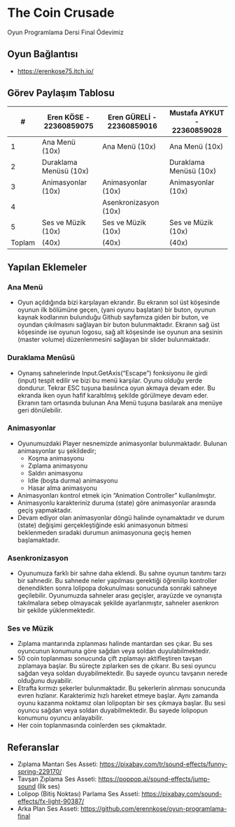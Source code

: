 # The Coin Crusade
Oyun Programlama Dersi Final Ödevimiz

## Oyun Bağlantısı
 -  https://erenkose75.itch.io/
   
## Görev Paylaşım Tablosu
| #      | Eren KÖSE - 22360859075                 | Eren GÜRELİ - 22360859016                 | Mustafa AYKUT - 22360859028                 |
|--------|-----------------------------------------|-------------------------------------------|---------------------------------------------|
| 1      | Ana Menü (10x)                          | Ana Menü (10x)                            | Ana Menü (10x)                              |
| 2      | Duraklama Menüsü (10x)                  |                                           | Duraklama Menüsü (10x)                      |
| 3      | Animasyonlar (10x)                      | Animasyonlar (10x)                        | Animasyonlar (10x)                          |
| 4      |                                         | Asenkronizasyon (10x)                     |                                             |
| 5      | Ses ve Müzik (10x)                      |  Ses ve Müzik (10x)                       | Ses ve Müzik (10x)                          |
| Toplam | (40x)                                   |  (40x)                                    | (40x)                                       |

## Yapılan Eklemeler

### Ana Menü
- Oyun açıldığında bizi karşılayan ekrandır. Bu ekranın sol üst köşesinde oyunun ilk bölümüne geçen, (yani oyunu başlatan) bir buton, oyunun kaynak kodlarının bulunduğu Github sayfamıza giden bir buton, ve oyundan çıkılmasını sağlayan bir buton bulunmaktadır. Ekranın sağ üst köşesinde ise oyunun logosu, sağ alt köşesinde ise oyunun ana sesinin (master volume) düzenlenmesini sağlayan bir slider bulunmaktadır.

### Duraklama Menüsü
- Oynanış sahnelerinde Input.GetAxis(“Escape”) fonksiyonu ile girdi (input) tespit edilir ve bizi bu menü karşılar. Oyunu olduğu yerde dondurur. Tekrar ESC tuşuna basılınca oyun akmaya devam eder. Bu ekranda iken oyun hafif karaltılmış şekilde görülmeye devam eder. Ekranın tam ortasında bulunan Ana Menü tuşuna basılarak ana menüye geri dönülebilir.

### Animasyonlar
- Oyunumuzdaki Player nesnemizde animasyonlar bulunmaktadır. Bulunan animasyonlar şu şekildedir; 
  - Koşma animasyonu
  - Zıplama animasyonu
  - Saldırı animasyonu
  - Idle (boşta durma) animasyonu
  - Hasar alma animasyonu
- Animasyonları kontrol etmek için “Animation Controller” kullanılmıştır.
- Animasyonlu karakteriniz duruma (state) göre animasyonlar arasında geçiş yapmaktadır.
- Devam ediyor olan animasyonlar döngü halinde oynamaktadır ve durum (state) değişimi gerçekleştiğinde eski animasyonun bitmesi beklenmeden sıradaki durumun animasyonuna geçiş hemen başlamaktadır. 

### Asenkronizasyon
- Oyunumuza farklı bir sahne daha eklendi. Bu sahne oyunun tanıtımı tarzı bir sahnedir. Bu sahnede neler yapılması gerektiği öğrenilip kontroller denendikten sonra lolipopa dokunulması sonucunda sonraki sahneye geçilebilir. Oyunumuzda sahneler arası geçişler, arayüzde ve oynanışta takılmalara sebep olmayacak şekilde ayarlanmıştır, sahneler asenkron bir şekilde yüklenmektedir. 

### Ses ve Müzik
- Zıplama mantarında zıplanması halinde mantardan ses çıkar. Bu ses oyuncunun konumuna göre sağdan veya soldan duyulabilmektedir.
- 50 coin toplanması sonucunda çift zıplamayı aktifleştiren tavşan zıplamaya başlar. Bu süreçte zıplarken ses de çıkarır. Bu sesi oyuncu sağdan veya soldan duyabilmektedir. Bu sayede oyuncu tavşanın nerede olduğunu duyabilir.
- Etrafta kırmızı şekerler bulunmaktadır. Bu şekerlerin alınması sonucunda evren hızlanır. Karakterimiz hızlı hareket etmeye başlar. Aynı zamanda oyunu kazanma noktamız olan lolipoptan bir ses çıkmaya başlar. Bu sesi oyuncu sağdan veya soldan duyabilmektedir. Bu sayede lolipopun konumunu oyuncu anlayabilir.
- Her coin toplanmasında coinlerden ses çıkmaktadır.

## Referanslar
- Zıplama Mantarı Ses Asseti: https://pixabay.com/tr/sound-effects/funny-spring-229170/
- Tavşan Zıplama Ses Asseti: https://poppop.ai/sound-effects/jump-sound (İlk ses)
- Lolipop (Bitiş Noktası) Parlama Ses Asseti: https://pixabay.com/sound-effects/fx-light-90387/
- Arka Plan Ses Asseti: https://github.com/erennkose/oyun-programlama-final
